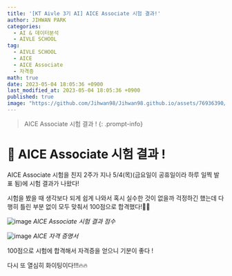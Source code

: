 ```yaml
---
title: '[KT Aivle 3기 AI] AICE Associate 시험 결과!'
author: JIHWAN PARK
categories:
  - AI & 데이터분석
  - AIVLE SCHOOL
tag:
  - AIVLE SCHOOL
  - AICE
  - AICE Associate
  - 자격증
math: true
date: 2023-05-04 18:05:36 +0900
last_modified_at: 2023-05-04 18:05:36 +0900
published: true
image: "https://github.com/Jihwan98/Jihwan98.github.io/assets/76936390/511d10bf-9c2d-4222-83c0-304968b744c7"
---
```

> AICE Associate 시험 결과 !
{: .prompt-info}

# 🌟 AICE Associate 시험 결과 !

AICE Associate 시험을 친지 2주가 지나 5/4(목)(금요일이 공휴일이라 하루 일찍 발표 됨)에 시험 결과가 나왔다!

시험을 봤을 때 생각보다 되게 쉽게 나와서 혹시 실수한 것이 없을까 걱정하긴 했는데 다행히 틀린 부분 없이 모두 맞춰서 100점으로 합격했다!👏👏

![image](https://user-images.githubusercontent.com/76936390/236158560-90b2f447-6186-48a9-8ddc-73ac6f045fa8.png)
_AICE Associate 시험 결과 점수_

![image](https://github.com/Jihwan98/Jihwan98.github.io/assets/76936390/01c2ec8b-3825-4b25-9666-edfb904de797)
_AICE 자격 증명서_

100점으로 시험에 합격해서 자격증을 얻으니 기분이 좋다 !

다시 또 열심히 화이팅이다!!!🔥🔥
